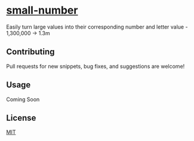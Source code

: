 # [small-number](https://github.com/jxshco/small-number)

Easily turn large values into their corresponding number and letter value - 1,300,000 -> 1.3m

## Contributing

Pull requests for new snippets, bug fixes, and suggestions are welcome!

## Usage

Coming Soon

## License

[MIT](https://github.com/jxshco/small-number/blob/master/LICENSE)
